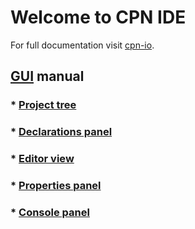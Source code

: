 # Welcome to CPN IDE

For full documentation visit [cpn-io](https://github.com/cpn-io/cpn-js).

## [GUI](gui.md) manual

### * [Project tree](project_tree.md)
### * [Declarations panel](declarations_panel.md)
### * [Editor view](editor_view.md)
### * [Properties panel](properties_panel.md)
### * [Console panel](console_panel.md)

